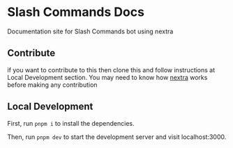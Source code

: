 # Slash Commands Docs
Documentation site for Slash Commands bot using nextra

## Contribute
if you want to contribute to this then clone this and follow instructions at Local Development section. You may need to know how [nextra](https://nextra.site/) works before making any contribution

## Local Development

First, run `pnpm i` to install the dependencies.

Then, run `pnpm dev` to start the development server and visit localhost:3000.
